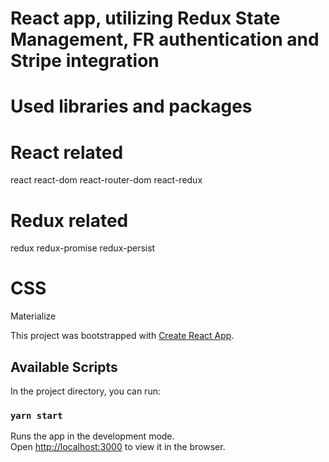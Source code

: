 # React app, utilizing Redux State Management, FR authentication and Stripe integration

# Used libraries and packages

# React related
react
react-dom
react-router-dom
react-redux

# Redux related
redux
redux-promise
redux-persist

# CSS 
Materialize


This project was bootstrapped with [Create React App](https://github.com/facebook/create-react-app).

## Available Scripts

In the project directory, you can run:

### `yarn start`

Runs the app in the development mode.\
Open [http://localhost:3000](http://localhost:3000) to view it in the browser.

